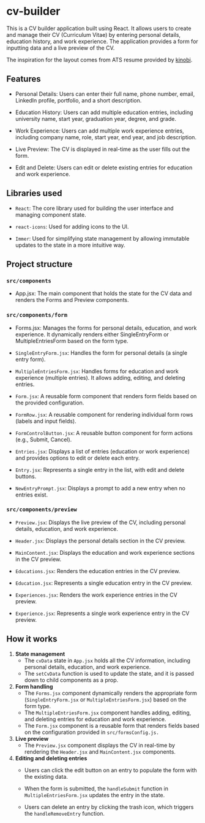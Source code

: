 # cv-builder

This is a CV builder application built using React. It allows users to create and manage their CV (Curriculum Vitae) by entering personal details, education history, and work experience. The application provides a form for inputting data and a live preview of the CV.

The inspiration for the layout comes from ATS resume provided by [kinobi](https://app.kinobi.ai/).

## Features
- Personal Details: Users can enter their full name, phone number, email, LinkedIn profile, portfolio, and a short description.

- Education History: Users can add multiple education entries, including university name, start year, graduation year, degree, and grade.

- Work Experience: Users can add multiple work experience entries, including company name, role, start year, end year, and job description.

- Live Preview: The CV is displayed in real-time as the user fills out the form.

- Edit and Delete: Users can edit or delete existing entries for education and work experience.

## Libraries used
- `React`: The core library used for building the user interface and managing component state.

- `react-icons`: Used for adding icons to the UI.

- `Immer`: Used for simplifying state management by allowing immutable updates to the state in a more intuitive way.

## Project structure
### `src/components`
- App.jsx: The main component that holds the state for the CV data and renders the Forms and Preview components.

### `src/components/form`
- Forms.jsx: Manages the forms for personal details, education, and work experience. It dynamically renders either SingleEntryForm or MultipleEntriesForm based on the form type.

- `SingleEntryForm.jsx`: Handles the form for personal details (a single entry form).

- `MultipleEntriesForm.jsx`: Handles forms for education and work experience (multiple entries). It allows adding, editing, and deleting entries.

- `Form.jsx`: A reusable form component that renders form fields based on the provided configuration.

- `FormRow.jsx`: A reusable component for rendering individual form rows (labels and input fields).

- `FormControlButton.jsx`: A reusable button component for form actions (e.g., Submit, Cancel).

- `Entries.jsx`: Displays a list of entries (education or work experience) and provides options to edit or delete each entry.

- `Entry.jsx`: Represents a single entry in the list, with edit and delete buttons.

- `NewEntryPrompt.jsx`: Displays a prompt to add a new entry when no entries exist.

### `src/components/preview`
- `Preview.jsx`: Displays the live preview of the CV, including personal details, education, and work experience.

- `Header.jsx`: Displays the personal details section in the CV preview.

- `MainContent.jsx`: Displays the education and work experience sections in the CV preview.

- `Educations.jsx`: Renders the education entries in the CV preview.

- `Education.jsx`: Represents a single education entry in the CV preview.

- `Experiences.jsx`: Renders the work experience entries in the CV preview.

- `Experience.jsx`: Represents a single work experience entry in the CV preview.

## How it works
1. **State management**
    - The `cvData` state in `App.jsx` holds all the CV information, including personal details, education, and work experience.
    - The `setCvData` function is used to update the state, and it is passed down to child components as a prop.
2. **Form handling**
    - The `Forms.jsx` component dynamically renders the appropriate form (`SingleEntryForm.jsx` or `MultipleEntriesForm.jsx`) based on the form type.
    - The `MultipleEntriesForm.jsx` component handles adding, editing, and deleting entries for education and work experience.
    - The `Form.jsx` component is a reusable form that renders fields based on the configuration provided in `src/formsConfig.js.`
3. **Live preview**
    - The `Preview.jsx` component displays the CV in real-time by rendering the `Header.jsx` and `MainContent.jsx` components.
4. **Editing and deleting entries**
    - Users can click the edit button on an entry to populate the form with the existing data.

    - When the form is submitted, the `handleSubmit` function in `MultipleEntriesForm.jsx` updates the entry in the state.

    - Users can delete an entry by clicking the trash icon, which triggers the `handleRemoveEntry` function.
